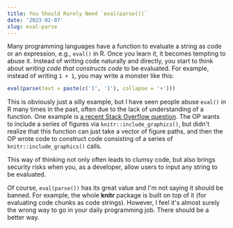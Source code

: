 ```yaml
---
title: You Should Rarely Need `eval(parse())`
date: '2023-02-07'
slug: eval-parse
---
```


Many programming languages have a function to evaluate a string as code or an
expression, e.g., `eval()` in R. Once you learn it, it becomes tempting to abuse
it. Instead of writing code naturally and directly, you start to think about
*writing code that constructs code* to be evaluated. For example, instead of
writing `1 + 1`, you may write a monster like this:

``` r
eval(parse(text = paste(c('1', '1'), collapse = '+')))
```

This is obviously just a silly example, but I have seen people abuse `eval()` in
R many times in the past, often due to the lack of understanding of a function.
One example is [a recent Stack Overflow
question](https://stackoverflow.com/q/74564027/559676). The OP wants to include
a series of figures via `knitr::include_graphics()`, but didn't realize that
this function can just take a vector of figure paths, and then the OP wrote code
to construct code consisting of a series of `knitr::include_graphics()` calls.

This way of thinking not only often leads to clumsy code, but also brings
security risks when you, as a developer, allow users to input any string to be
evaluated.

Of course, `eval(parse())` has its great value and I'm not saying it should be
banned. For example, the whole **knitr** package is built on top of it (for
evaluating code chunks as code strings). However, I feel it's almost surely the
wrong way to go in your daily programming job. There should be a better way.
